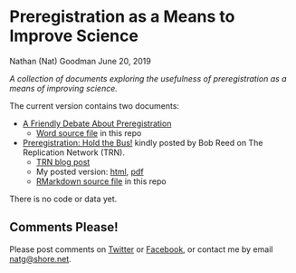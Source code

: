 Preregistration as a Means to Improve Science
================
Nathan (Nat) Goodman
June 20, 2019

<!-- README.md is generated from README.Rmd. Please edit that file -->
*A collection of documents exploring the usefulness of preregistration as a means of improving science.*

The current version contains two documents:

-   [A Friendly Debate About Preregistration](https://replicationnetwork.com/2019/06/19/goodman-reed-a-friendly-debate-about-pre-registration/)
    -   [Word source file](debate.docx) in this repo
-   [Preregistration: Hold the Bus!](https://replicationnetwork.com/2019/01/01/goodman-hold-the-bus/) kindly posted by Bob Reed on The Replication Network (TRN).
    -   [TRN blog post](https://replicationnetwork.com/2019/01/01/goodman-hold-the-bus/)
    -   My posted version: [html](https://natgoodman.github.io/pregr/holdit.stable.html), [pdf](https://natgoodman.github.io/pregr/holdit.stable.pdf)
    -   [RMarkdown source file](holdit.Rmd) in this repo

There is no code or data yet.

Comments Please!
----------------

Please post comments on [Twitter](https://twitter.com/gnatgoodman) or [Facebook](https://www.facebook.com/nathan.goodman.3367), or contact me by email <natg@shore.net>.
